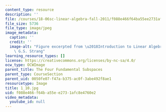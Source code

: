```yaml
---
content_type: resource
description: ''
file: /courses/18-06sc-linear-algebra-fall-2011/f088e466f64ba55ee2731afc8e4760e2_1_10.jpg
file_size: 5736
file_type: image/jpeg
image_metadata:
  caption: ''
  credit: ''
  image-alt: "Figure excerpted from \u2018Introduction to Linear Algebra\u2019 by\
    \ G.S. Strang"
learning_resource_types: []
license: https://creativecommons.org/licenses/by-nc-sa/4.0/
ocw_type: OCWImage
parent_title: The Four Fundamental Subspaces
parent_type: CourseSection
parent_uid: 0050fe07-f47a-b375-ac0f-3abe492f8ae1
resourcetype: Image
title: 1_10.jpg
uid: f088e466-f64b-a55e-e273-1afc8e4760e2
video_metadata:
  youtube_id: null
---
```

